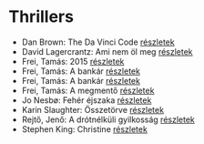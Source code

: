 # Thrillers

- Dan Brown: The Da Vinci Code [részletek](_details/Dan%20Brown.md#id_1639)
- David Lagercrantz: Ami nem öl meg [részletek](_details/David%20Lagercrantz.md#id_960)
- Frei, Tamás: 2015 [részletek](_details/Frei%2C%20Tam%C3%A1s.md#id_1493)
- Frei, Tamás: A bankár [részletek](_details/Frei%2C%20Tam%C3%A1s.md#id_108)
- Frei, Tamás: A bankár [részletek](_details/Frei%2C%20Tam%C3%A1s.md#id_972)
- Frei, Tamás: A megmentő [részletek](_details/Frei%2C%20Tam%C3%A1s.md#id_107)
- Jo Nesbø: Fehér éjszaka [részletek](_details/Jo%20Nesb%C3%B8.md#id_978)
- Karin Slaughter: Összetörve [részletek](_details/Karin%20Slaughter.md#id_1488)
- Rejtő, Jenő: A drótnélküli gyilkosság [részletek](_details/Rejt%C5%91%2C%20Jen%C5%91.md#id_127)
- Stephen King: Christine [részletek](_details/Stephen%20King.md#id_551)